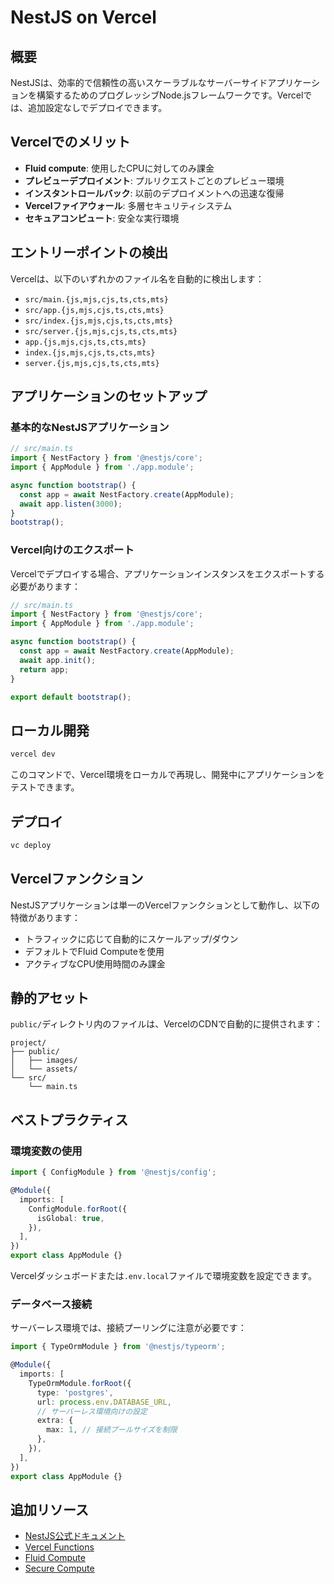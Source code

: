 # NestJS on Vercel

## 概要

NestJSは、効率的で信頼性の高いスケーラブルなサーバーサイドアプリケーションを構築するためのプログレッシブNode.jsフレームワークです。Vercelでは、追加設定なしでデプロイできます。

## Vercelでのメリット

- **Fluid compute**: 使用したCPUに対してのみ課金
- **プレビューデプロイメント**: プルリクエストごとのプレビュー環境
- **インスタントロールバック**: 以前のデプロイメントへの迅速な復帰
- **Vercelファイアウォール**: 多層セキュリティシステム
- **セキュアコンピュート**: 安全な実行環境

## エントリーポイントの検出

Vercelは、以下のいずれかのファイル名を自動的に検出します：

- `src/main.{js,mjs,cjs,ts,cts,mts}`
- `src/app.{js,mjs,cjs,ts,cts,mts}`
- `src/index.{js,mjs,cjs,ts,cts,mts}`
- `src/server.{js,mjs,cjs,ts,cts,mts}`
- `app.{js,mjs,cjs,ts,cts,mts}`
- `index.{js,mjs,cjs,ts,cts,mts}`
- `server.{js,mjs,cjs,ts,cts,mts}`

## アプリケーションのセットアップ

### 基本的なNestJSアプリケーション

```typescript
// src/main.ts
import { NestFactory } from '@nestjs/core';
import { AppModule } from './app.module';

async function bootstrap() {
  const app = await NestFactory.create(AppModule);
  await app.listen(3000);
}
bootstrap();
```

### Vercel向けのエクスポート

Vercelでデプロイする場合、アプリケーションインスタンスをエクスポートする必要があります：

```typescript
// src/main.ts
import { NestFactory } from '@nestjs/core';
import { AppModule } from './app.module';

async function bootstrap() {
  const app = await NestFactory.create(AppModule);
  await app.init();
  return app;
}

export default bootstrap();
```

## ローカル開発

```bash
vercel dev
```

このコマンドで、Vercel環境をローカルで再現し、開発中にアプリケーションをテストできます。

## デプロイ

```bash
vc deploy
```

## Vercelファンクション

NestJSアプリケーションは単一のVercelファンクションとして動作し、以下の特徴があります：

- トラフィックに応じて自動的にスケールアップ/ダウン
- デフォルトでFluid Computeを使用
- アクティブなCPU使用時間のみ課金

## 静的アセット

`public/`ディレクトリ内のファイルは、VercelのCDNで自動的に提供されます：

```
project/
├── public/
│   ├── images/
│   └── assets/
└── src/
    └── main.ts
```

## ベストプラクティス

### 環境変数の使用

```typescript
import { ConfigModule } from '@nestjs/config';

@Module({
  imports: [
    ConfigModule.forRoot({
      isGlobal: true,
    }),
  ],
})
export class AppModule {}
```

Vercelダッシュボードまたは`.env.local`ファイルで環境変数を設定できます。

### データベース接続

サーバーレス環境では、接続プーリングに注意が必要です：

```typescript
import { TypeOrmModule } from '@nestjs/typeorm';

@Module({
  imports: [
    TypeOrmModule.forRoot({
      type: 'postgres',
      url: process.env.DATABASE_URL,
      // サーバーレス環境向けの設定
      extra: {
        max: 1, // 接続プールサイズを制限
      },
    }),
  ],
})
export class AppModule {}
```

## 追加リソース

- [NestJS公式ドキュメント](https://nestjs.com/)
- [Vercel Functions](/docs/functions)
- [Fluid Compute](/docs/fluid-compute)
- [Secure Compute](/docs/secure-compute)
